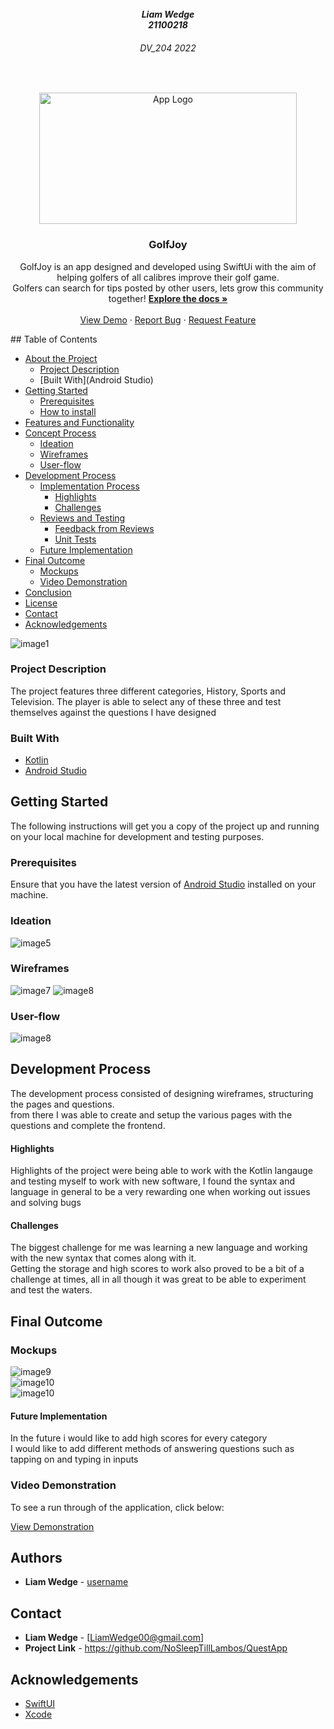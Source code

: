 <!-- REPLACE ALL THE [USERNAME] TEXT WITH YOUR GITHUB PROFILE NAME & THE [PROJECTNAME] WITH THE NAME OF YOUR GITHUB PROJECT -->

<!-- Repository Information & Links-->
<br />

<!-- HEADER SECTION -->
<h5 align="center" style="padding:0;margin:0;">Liam Wedge</h5>
<h5 align="center" style="padding:0;margin:0;">21100218</h5>
<h6 align="center">DV_204 2022</h6>
</br>
<p align="center">

  <a href="https://github.com/username/projectname">
    <img src="https://github.com/NoSleepTillLambos/GolfJoy/blob/main/GolfJoy/Assets.xcassets/AppIcon.appiconset/logo-2.png" alt="App Logo" width="412" height="210">
  </a>
  
  <h3 align="center">GolfJoy</h3>

  <p align="center">
    GolfJoy is an app designed and developed using SwiftUi with the aim of helping golfers of all calibres improve their golf game.<br> Golfers can search for tips
    posted by other users, lets grow this community together!
      <a href="https://github.com/NoSleepTillLambos/QuestApp"><strong>Explore the docs »</strong></a>
   <br />
   <br />
   <a href="path/to/demonstration/video">View Demo</a>
    ·
    <a href="https://github.com/username/projectname/issues">Report Bug</a>
    ·
    <a href="https://github.com/username/projectname/issues">Request Feature</a>
</p>
<!-- TABLE OF CONTENTS -->
## Table of Contents

* [About the Project](#about-the-project)
  * [Project Description](#project-description)
  * [Built With](Android Studio)
* [Getting Started](#getting-started)
  * [Prerequisites](#prerequisites)
  * [How to install](#how-to-install)
* [Features and Functionality](#features-and-functionality)
* [Concept Process](#concept-process)
   * [Ideation](#ideation)
   * [Wireframes](#wireframes)
   * [User-flow](#user-flow)
* [Development Process](#development-process)
   * [Implementation Process](#implementation-process)
        * [Highlights](#highlights)
        * [Challenges](#challenges)
   * [Reviews and Testing](#peer-reviews)
        * [Feedback from Reviews](#feedback-from-reviews)
        * [Unit Tests](#unit-tests)
   * [Future Implementation](#peer-reviews)
* [Final Outcome](#final-outcome)
    * [Mockups](#mockups)
    * [Video Demonstration](#video-demonstration)
* [Conclusion](#conclusion)
* [License](#license)
* [Contact](#contact)
* [Acknowledgements](#acknowledgements)


<!-- header image of project -->
![image1][image1]

### Project Description

The project features three different categories, History, Sports and Television. The player is able to select any of these three and 
test themselves against the questions I have designed

### Built With

* [Kotlin](https://kotlinlang.org/)
* [Android Studio](https://developer.android.com/studio)

<!-- GETTING STARTED -->
<!-- Make sure to add appropriate information about what prerequesite technologies the user would need and also the steps to install your project on their own mashines -->
## Getting Started

The following instructions will get you a copy of the project up and running on your local machine for development and testing purposes.

### Prerequisites

Ensure that you have the latest version of [Android Studio](https://developer.android.com/studio?gclid=CjwKCAjwm8WZBhBUEiwA178UnDn9nF-CRrhcI0D_6H7EhBtmU8kK2DkGulFY6qTHYwRr2uJtlHJRGBoCqlQQAvD_BwE&gclsrc=aw.ds) installed on your machine.
<!-- Briefly explain your concept ideation process -->

### Ideation

![image5](https://github.com/NoSleepTillLambos/QuestApp/blob/master/app/src/main/res/drawable/group71.png)

### Wireframes

![image7](https://github.com/NoSleepTillLambos/QuestApp/blob/master/app/src/main/res/drawable/homepagewf.png)
![image8](https://github.com/NoSleepTillLambos/QuestApp/blob/master/app/src/main/res/drawable/categorieswf.png)
### User-flow

![image8](https://github.com/NoSleepTillLambos/QuestApp/blob/master/app/src/main/res/drawable/group70.png)

<!-- DEVELOPMENT PROCESS -->
## Development Process

The development process consisted of designing wireframes, structuring the pages and questions. <br/>
from there I was able to create and setup the various pages with the questions and complete the frontend. 

#### Highlights
<!-- stipulated the highlight you experienced with the project -->
Highlights of the project were being able to work with the Kotlin langauge and testing myself to work with new software, 
I found the syntax and language in general to be a very rewarding one when working out issues and solving bugs

#### Challenges
The biggest challenge for me was learning a new language and working with the new syntax that comes along with it. <br/> 
Getting the storage and high scores to work also proved to be a bit of a challenge at times, all in all though it was great to be able to experiment <br/> 
and test the waters. 

<!-- MOCKUPS -->
## Final Outcome

### Mockups

![image9](https://github.com/NoSleepTillLambos/QuestApp/blob/master/app/src/main/res/drawable/wirefame1.PNG)
<br>
![image10](https://github.com/NoSleepTillLambos/QuestApp/blob/master/app/src/main/res/drawable/wireframe2.png)
<br/>
![image10](https://github.com/NoSleepTillLambos/QuestApp/blob/master/app/src/main/res/drawable/wireframe3.png)

#### Future Implementation

In the future i would like to add high scores for every category <br/>
I would like to add different methods of answering questions such as tapping on and typing in inputs

<!-- VIDEO DEMONSTRATION -->
### Video Demonstration

To see a run through of the application, click below:

[View Demonstration](path/to/video/demonstration)

<!-- AUTHORS -->
## Authors

* **Liam Wedge** - [username](https://github.com/NoSleepTillLambos)

<!-- LICENSE -->
## Contact

* **Liam Wedge** - [LiamWedge00@gmail.com] 
* **Project Link** - https://github.com/NoSleepTillLambos/QuestApp

<!-- ACKNOWLEDGEMENTS -->
## Acknowledgements
<!-- all resources that you used and Acknowledgements here -->
* [SwiftUI](https://developer.apple.com/xcode/swiftui/)
* [Xcode](https://developer.apple.com/xcode/)

<!-- MARKDOWN LINKS & IMAGES -->
[image1]: /path/to/image.png
[image2]: /path/to/image.png
[image3]: /path/to/image.png
[image4]: /path/to/image.png
[image5]: /path/to/image.png
[image6]: /path/to/image.png
[image7]: /path/to/image.png
[image8]: /path/to/image.png
[image9]: /path/to/image.png
[image10]: /path/to/image.png


